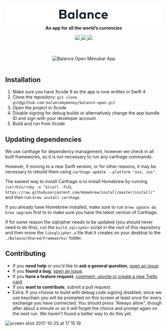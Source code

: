 <p align="center">
  <a href="https://balancemy.money">
    <img src="assets/img/balance-header.svg" />
  </a>
  <br>
  <strong>An app for all the world’s currencies</strong>
</p>
<p align="center">
  <a href="https://circleci.com/gh/balancemymoney/balance-open/">
    <img src="https://img.shields.io/circleci/project/github/balancemymoney/balance-open.svg?style=flat-square"/>
  </a>
  <a href="https://github.com/balancemymoney/balance-open/releases/">
    <img src="https://img.shields.io/github/release/balancemymoney/balance-open/all.svg?style=flat-square"/>
  </a>
  <img src="https://img.shields.io/github/license/balancemymoney/balance-open.svg?style=flat-square"/>
</p>

<p align="center">
  <br><br>
  <img src="https://cl.ly/453225333E0u/balance-open.png" alt="Balance Open Menubar App" />
  <br><br>
</p>

## Installation
1. Make sure you have Xcode 9 as the app is now written in Swift 4
2. Clone the repository: `git clone git@github.com:balancemymoney/balance-open.git`
3. Open the project in Xcode
4. Disable signing for debug builds or alternatively change the app bundle ID and sign with your developer account
5. Build and run from Xcode

## Updating dependencies
We use carthage for dependency management, however we check in all built frameworks, so it is not necessary to run any carthage commands.

However, if moving to a new Swift version, or for other reasons, it may be necessary to rebuild them using `carthage update --platform "osx, ios"`.

The easiest way to install Carthage is to install Homebrew by running `/usr/bin/ruby -e "$(curl -fsSL https://raw.githubusercontent.com/Homebrew/install/master/install)"
` and then run `brew install carthage`.

If you already have Homebrew installed, make sure to run `brew update && brew upgrade` first to to make sure you have the latest version of Carthage.

If for some reason the sqlcipher needs to be updated (you should never need to do this), run the `build_sqlcipher` script in the root of this repository and then move the `libsqlcipher.a` file that it creates on your desktop to the `./Balance/Shared/Frameworks/` folder.

## Contributing

- If you **need help** or you'd like to **ask a general question**, [open an issue](https://github.com/balancemymoney/balance-open/issues/new).
- If you **found a bug**, [open an issue](https://github.com/balancemymoney/balance-open/issues/new).
- If you **have a feature request**, [comment, upvote or create a new Trello card](https://trello.com/b/Hbg05zQO/feature-request).
- If you **want to contribute**, submit a pull request.
- Extra: If you choose to build with debug code signing disabled, since we use keychain you will be prompted on this screen at least once for every exchange you have connected. You should press "Always allow", though after about a minute or so it will forget the choice and prompt again on the next run. We haven't found a better way to do this yet.
<img width="434" alt="screen shot 2017-10-25 at 17 15 19" src="https://user-images.githubusercontent.com/1092080/32006966-842eac82-b9a8-11e7-994e-57d0cf5d0d9c.png">
